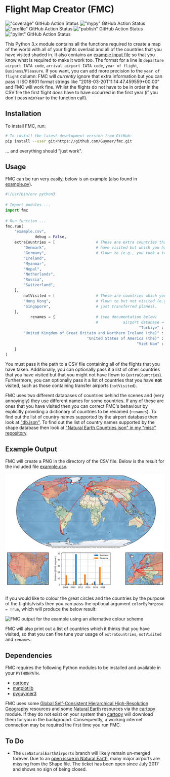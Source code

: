 # Flight Map Creator (FMC)

!["coverage" GitHub Action Status](https://github.com/Guymer/fmc/actions/workflows/coverage.yaml/badge.svg) !["mypy" GitHub Action Status](https://github.com/Guymer/fmc/actions/workflows/mypy.yaml/badge.svg) !["profile" GitHub Action Status](https://github.com/Guymer/fmc/actions/workflows/profile.yaml/badge.svg) !["publish" GitHub Action Status](https://github.com/Guymer/fmc/actions/workflows/publish.yaml/badge.svg) !["pylint" GitHub Action Status](https://github.com/Guymer/fmc/actions/workflows/pylint.yaml/badge.svg)

This Python 3.x module contains all the functions required to create a map of the world with all of your flights overlaid and all of the countries that you have visited shaded in. It also contains an [example input file](example.csv) so that you know what is required to make it work too. The format for a line is `departure airport IATA code`, `arrival airport IATA code`, `year of flight`, `Business`/`Pleasure`. If you want, you can add more precision to the `year of flight` column: FMC will *currently* ignore that extra information but you can pass it ISO 8601 format strings like "2018-03-20T11:14:47.459559+00:00" and FMC will work fine. Whilst the flights do not have to be in order in the CSV file the first flight *does* have to have occurred in the first year (if you don't pass `minYear` to the function call).

## Installation

To install FMC, run:

```sh
# To install the latest development version from GitHub:
pip install --user git+https://github.com/Guymer/fmc.git
```

... and everything should "just work".

## Usage

FMC can be run very easily, below is an example (also found in [example.py](example.py)).

```python
#!/usr/bin/env python3

# Import modules ...
import fmc

# Run function ...
fmc.run(
    "example.csv",
             debug = False,
    extraCountries = [                  # These are extra countries that you
        "Denmark",                      # have visited but which you have not
        "Germany",                      # flown to (e.g., you took a train).
        "Ireland",
        "Myanmar",
        "Nepal",
        "Netherlands",
        "Russia",
        "Switzerland",
    ],
        notVisited = [                  # These are countries which you have
        "Hong Kong",                    # flown to but not visited (e.g., you
        "Singapore",                    # just transferred planes).
    ],
           renames = {                  # (see documentation below)
                                        #           airport database → shape database
                                                           "Türkiye" : "Turkey",
        "United Kingdom of Great Britain and Northern Ireland (the)" : "United Kingdom",
                                    "United States of America (the)" : "United States of America",
                                                          "Viet Nam" : "Vietnam",
    }
)
```

You must pass it the path to a CSV file containing all of the flights that you have taken. Additionally, you can optionally pass it a list of other countries that you have visited but that you might not have flown to (`extraCountries`). Furthermore, you can optionally pass it a list of countries that you have **not** visited, such as those containing transfer airports (`notVisited`).

FMC uses two different databases of countries behind the scenes and (very annoyingly) they use different names for some countries. If any of these are ones that you have visited then you can correct FMC's behaviour by explicitly providing a dictionary of countries to be renamed (`renames`). To find out the list of country names supported by the airport database then look at ["db.json"](fmc/db.json). To find out the list of country names supported by the shape database then look at ["Natural Earth Countries.json" in my "misc" repository](https://github.com/Guymer/misc/blob/main/Natural%20Earth%20Countries.json).

## Example Output

FMC will create a PNG in the directory of the CSV file. Below is the result for the included file [example.csv](example.csv).

![FMC output for the example](example.png)

If you would like to colour the great circles and the countries by the purpose of the flights/visits then you can pass the optional argument `colorByPurpose = True`, which will produce the below result:

![FMC output for the example using an alternative colour scheme](example_colorByPurpose.png)

FMC will also print out a list of countries which it thinks that you have visited, so that you can fine tune your usage of `extraCountries`, `notVisited` and `renames`.

## Dependencies

FMC requires the following Python modules to be installed and available in your `PYTHONPATH`.

* [cartopy](https://pypi.org/project/Cartopy/)
* [matplotlib](https://pypi.org/project/matplotlib/)
* [pyguymer3](https://github.com/Guymer/PyGuymer3)

FMC uses some [Global Self-Consistent Hierarchical High-Resolution Geography](https://www.ngdc.noaa.gov/mgg/shorelines/) resources and some [Natural Earth](https://www.naturalearthdata.com/) resources via the [cartopy](https://pypi.org/project/Cartopy/) module. If they do not exist on your system then [cartopy](https://pypi.org/project/Cartopy/) will download them for you in the background. Consequently, a working internet connection may be required the first time you run FMC.

## To Do

* The `useNaturalEarthAirports` branch will likely remain un-merged forever. Due to an [open issue in Natural Earth](https://github.com/nvkelso/natural-earth-vector/issues/203), many major airports are missing from the Shape file. The ticket has been open since July 2017 and shows no sign of being closed.
